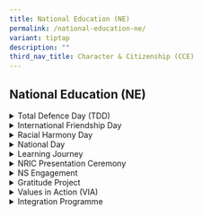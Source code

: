 ```yaml
---
title: National Education (NE)
permalink: /national-education-ne/
variant: tiptap
description: ""
third_nav_title: Character & Citizenship (CCE)
---
```

<h2>National Education (NE)</h2>
<div data-type="detailGroup" class="isomer-accordion isomer-accordion-white">
<details class="isomer-details">
<summary>Total Defence Day (TDD)</summary>
<div data-type="detailsContent" class="isomer-details-content">
<p></p>
<div class="isomer-image-wrapper">
<img style="width: 100%" height="auto" width="100%" alt="" src="/images/CCE/2024_Total_Defence_Day_Write_Up.jpg">
</div>
</div>
</details>
<details class="isomer-details">
<summary>International Friendship Day</summary>
<div data-type="detailsContent" class="isomer-details-content">
<p>
<br>Ahmad Ibrahim Secondary School is proud to celebrate International Friendship
Day on 9th April 2025 with an engaging assembly programme that highlights
the importance of forging friendships and embracing cultural exchange in
our diverse ASEAN region. We invited the National Library Board (NLB) for
the programme where we curated an interactive experience centred on the
theme “Forging Friendships in a Complex World.” Students will explore powerful
stories such as The Rent Collector, Girl of the Southern Sea, My Father,
The Panda Killer, and Lotus Flower Champion, each reflecting the strength
of friendship, resilience, and cultural understanding. These featured books
are also available on Sora, our digital library, ensuring that students
can continue their journey of discovery beyond the event.
<br>
<br>The assembly also featured quizzes on ASEAN cultures, book trailers, and
reflective discussions, encouraging students to connect the stories to
their own lives and the broader ASEAN context. Adding to the festivities,
Sec 1-3 ISPR students will set up vibrant booths to showcase traditional
games, share insights on bilateral ties, and invite everyone to contribute
to a well-wishing tree-fostering bonds of friendship across our school
community. Through these activities, we hope to inspire every student to
appreciate the richness of our region’s cultures and the vital role of
friendship in building a harmonious and inclusive society.</p>
<div class="iframe-wrapper">
<iframe height="569" width="960" allowfullscreen="true" frameborder="0" src="https://docs.google.com/presentation/d/e/2PACX-1vQniyDfyoBbQUab-vau2KazvGZkwcMOb3MMZWWhoad5C5GU-Zm9GznGDyWjtqhK9_YDD-B5Q1ikPw_x/pubembed?start=true&amp;loop=true&amp;delayms=10000"></iframe>
</div>
<p></p>
<div class="isomer-image-wrapper">
<img style="width: 100%" height="auto" width="100%" alt="International Friendship Day 2024" src="/images/CCE/2024_International_Friendship_Day_Write_Up.jpg">
</div>
</div>
</details>
<details class="isomer-details">
<summary>Racial Harmony Day</summary>
<div data-type="detailsContent" class="isomer-details-content">
<p><em>Contents coming up soon!</em>
</p>
</div>
</details>
<details class="isomer-details">
<summary>National Day</summary>
<div data-type="detailsContent" class="isomer-details-content">
<p></p>
<div class="isomer-image-wrapper">
<img style="width: 100%" height="auto" width="100%" alt="National Day 2024" src="/images/CCE/2024_National_Day_Write_Up.jpg">
</div>
</div>
</details>
<details class="isomer-details">
<summary>Learning Journey</summary>
<div data-type="detailsContent" class="isomer-details-content">
<h4><strong>Secondary 2 Learning Journey to the National Museum of Singapore</strong></h4>
<p>On 7 February 2025, our Secondary 2 cohort embarked on a meaningful learning
journey to the National Museum of Singapore, participating in the Museum-based
Learning Programme, "Artefactually Speaking." This visit aimed to deepen
students’ understanding of Singapore’s rich history while fostering a stronger
sense of national identity and citizenship.</p>
<p></p>
<p>During the programme, students explored artefacts spanning 700 years of
Singapore’s history and engaged in insightful discussions with Museum Educators.
They had the freedom to select artefacts of interest, interact with their
peers, and uncover the stories behind these historical pieces. Through
these interactions, they gained a deeper appreciation of how individuals
and communities in Singapore’s past forged connections with one another
and with the places they called home.</p>
<p></p>
<p>As Singapore’s oldest museum — founded in 1887 as the Raffles Museum and
Library — the National Museum of Singapore continues to inspire with its
exhibitions and programmes. This enriching experience provided our students
with valuable perspectives on our nation’s history, reinforcing the importance
of heritage and identity in shaping our collective future.</p>
<p></p>
<div class="isomer-image-wrapper">
<img style="width: 100%" height="auto" width="100%" alt="Sec 2 Learning Journey_01" src="/images/CCE/S2_LJ1.jpg">
</div>
<div class="isomer-image-wrapper">
<img style="width: 100%" height="auto" width="100%" alt="Sec 2 Learning Journey_02" src="/images/CCE/S2_LJ2.jpg">
</div>
<div class="isomer-image-wrapper">
<img style="width: 100%" height="auto" width="100%" alt="Sec 2 Learning Journey_03" src="/images/CCE/S2_LJ3.jpg">
</div>
</div>
</details>
<details class="isomer-details">
<summary>NRIC Presentation Ceremony</summary>
<div data-type="detailsContent" class="isomer-details-content">
<p></p>
<div class="isomer-image-wrapper">
<img style="width: 100%" height="auto" width="100%" alt="NRIC Presentation 2024" src="/images/CCE/2024_NRIC_Presentation.jpg">
</div>
</div>
</details>
<details class="isomer-details">
<summary>NS Engagement</summary>
<div data-type="detailsContent" class="isomer-details-content">
<p></p>
<div class="isomer-image-wrapper">
<img style="width: 100%" height="auto" width="100%" alt="National Service (NS) Sharing" src="/images/CCE/2024_NS_Sharing.jpg">
</div>
</div>
</details>
<details class="isomer-details">
<summary>Gratitude Project</summary>
<div data-type="detailsContent" class="isomer-details-content">
<p></p>
<div class="isomer-image-wrapper">
<img style="width: 100%" height="auto" width="100%" alt="Gratitude Project 2024" src="/images/CCE/2024_Gratitude_Project.jpg">
</div>
</div>
</details>
<details class="isomer-details">
<summary>Values in Action (VIA)</summary>
<div data-type="detailsContent" class="isomer-details-content">
<p></p>
<div class="isomer-image-wrapper">
<img style="width: 100%" height="auto" width="100%" alt="Value In Actions_01" src="/images/CCE/2024_Value_In_Actions__Yearbook_Page_1.jpg">
</div>
<div class="isomer-image-wrapper">
<img style="width: 100%" height="auto" width="100%" alt="Value In Actions_02" src="/images/CCE/2024_Value_In_Actions__Yearbook_Page_2.jpg">
</div>
<div class="isomer-image-wrapper">
<img style="width: 100%" height="auto" width="100%" alt="Value In Actions_03" src="/images/CCE/2024_Value_In_Actions__Yearbook_Page_3.jpg">
</div>
</div>
</details>
<details class="isomer-details">
<summary>Integration Programme</summary>
<div data-type="detailsContent" class="isomer-details-content">
<p><em>Contents coming up soon!</em>
</p>
</div>
</details>
</div>
<p></p>